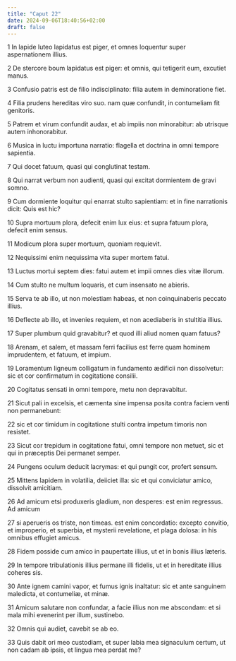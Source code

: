 ```yaml
---
title: "Caput 22"
date: 2024-09-06T18:40:56+02:00
draft: false
---
```




1 In lapide luteo lapidatus est piger, et omnes loquentur super aspernationem illius.

2 De stercore boum lapidatus est piger: et omnis, qui tetigerit eum, excutiet manus.

3 Confusio patris est de filio indisciplinato: filia autem in deminoratione fiet.

4 Filia prudens hereditas viro suo. nam quæ confundit, in contumeliam fit genitoris.

5 Patrem et virum confundit audax, et ab impiis non minorabitur: ab utrisque autem inhonorabitur.

6 Musica in luctu importuna narratio: flagella et doctrina in omni tempore sapientia.

7 Qui docet fatuum, quasi qui conglutinat testam.

8 Qui narrat verbum non audienti, quasi qui excitat dormientem de gravi somno.

9 Cum dormiente loquitur qui enarrat stulto sapientiam: et in fine narrationis dicit: Quis est hic?

10 Supra mortuum plora, defecit enim lux eius: et supra fatuum plora, defecit enim sensus.

11 Modicum plora super mortuum, quoniam requievit.

12 Nequissimi enim nequissima vita super mortem fatui.

13 Luctus mortui septem dies: fatui autem et impii omnes dies vitæ illorum.

14 Cum stulto ne multum loquaris, et cum insensato ne abieris.

15 Serva te ab illo, ut non molestiam habeas, et non coinquinaberis peccato illius.

16 Deflecte ab illo, et invenies requiem, et non acediaberis in stultitia illius.

17 Super plumbum quid gravabitur? et quod illi aliud nomen quam fatuus?

18 Arenam, et salem, et massam ferri facilius est ferre quam hominem imprudentem, et fatuum, et impium.

19 Loramentum ligneum colligatum in fundamento ædificii non dissolvetur: sic et cor confirmatum in cogitatione consilii.

20 Cogitatus sensati in omni tempore, metu non depravabitur.

21 Sicut pali in excelsis, et cæmenta sine impensa posita contra faciem venti non permanebunt:

22 sic et cor timidum in cogitatione stulti contra impetum timoris non resistet.

23 Sicut cor trepidum in cogitatione fatui, omni tempore non metuet, sic et qui in præceptis Dei permanet semper.

24 Pungens oculum deducit lacrymas: et qui pungit cor, profert sensum.

25 Mittens lapidem in volatilia, deiiciet illa: sic et qui conviciatur amico, dissolvit amicitiam.

26 Ad amicum etsi produxeris gladium, non desperes: est enim regressus. Ad amicum

27 si aperueris os triste, non timeas. est enim concordatio: excepto convitio, et improperio, et superbia, et mysterii revelatione, et plaga dolosa: in his omnibus effugiet amicus.

28 Fidem posside cum amico in paupertate illius, ut et in bonis illius læteris.

29 In tempore tribulationis illius permane illi fidelis, ut et in hereditate illius coheres sis.

30 Ante ignem camini vapor, et fumus ignis inaltatur: sic et ante sanguinem maledicta, et contumeliæ, et minæ.

31 Amicum salutare non confundar, a facie illius non me abscondam: et si mala mihi evenerint per illum, sustinebo.

32 Omnis qui audiet, cavebit se ab eo.

33 Quis dabit ori meo custodiam, et super labia mea signaculum certum, ut non cadam ab ipsis, et lingua mea perdat me?

